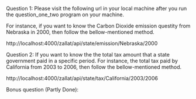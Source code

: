 Question 1:
Please visit the following url in your local machine after you run the question_one_two program on your machine.

For instance, if you want to know the Carbon Dioxide emission questity from Nebraska in 2000, then follow the bellow-mentioned method.

http://localhost:4000/zallat/api/state/emission/Nebraska/2000

Question 2:
If you want to know the the total tax amount that a state government paid in a specific period. For instance, the total tax paid by California from 2003 to 2006, then follow the bellow-mentioned method.

http://localhost:4000/zallat/api/state/tax/California/2003/2006

Bonus question (Partly Done):